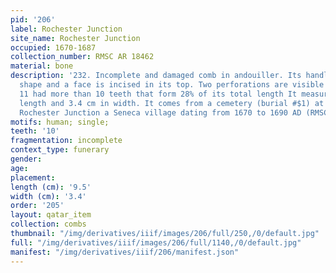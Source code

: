 ```yaml
---
pid: '206'
label: Rochester Junction
site_name: Rochester Junction
occupied: 1670-1687
collection_number: RMSC AR 18462
material: bone
description: '232. Incomplete and damaged comb in andouiller. Its handle has a rounded
  shape and a face is incised in its top. Two perforations are visible under the face.
  11 had more than 10 teeth that form 28% of its total length It measures 9.5 cm in
  length and 3.4 cm in width. It comes from a cemetery (burial #$1) at the site of
  Rochester Junction a Seneca village dating from 1670 to 1690 AD (RMSC AR 18462'
motifs: human; single;
teeth: '10'
fragmentation: incomplete
context_type: funerary
gender:
age:
placement:
length (cm): '9.5'
width (cm): '3.4'
order: '205'
layout: qatar_item
collection: combs
thumbnail: "/img/derivatives/iiif/images/206/full/250,/0/default.jpg"
full: "/img/derivatives/iiif/images/206/full/1140,/0/default.jpg"
manifest: "/img/derivatives/iiif/206/manifest.json"
---
```

